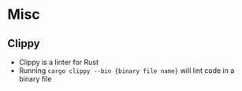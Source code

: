 # Misc

## Clippy

- Clippy is a linter for Rust
- Running `cargo clippy --bin {binary file name}` will lint code in a binary file
